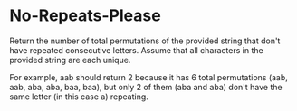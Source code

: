 # No-Repeats-Please

Return the number of total permutations of the provided string that don't have repeated consecutive letters. 
Assume that all characters in the provided string are each unique.

For example, aab should return 2 because it has 6 total permutations (aab, aab, aba, aba, baa, baa), but only 
2 of them (aba and aba) don't have the same letter (in this case a) repeating.
